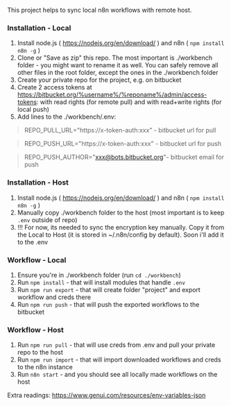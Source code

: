 This project helps to sync local n8n workflows with remote host.


### Installation - Local

1. Install node.js ( https://nodejs.org/en/download/ ) and n8n ( `npm install n8n -g` )
2. Clone or "Save as zip" this repo. The most important is ./workbench folder - you might want to rename it as well. You can safely remove all other files in the root folder, except the ones in the ./workbench folder
3. Create your private repo for the project, e.g. on bitbucket 
4. Create 2 access tokens at https://bitbucket.org/%username%/%reponame%/admin/access-tokens: with read rights (for remote pull) and with read+write rights (for local push) 
5. Add lines to the ./workbench/.env: 
> REPO_PULL_URL="https://x-token-auth:xxx" - bitbucket url for pull

> REPO_PUSH_URL="https://x-token-auth:xxx" - bitbucket url for push

> REPO_PUSH_AUTHOR="xxx@bots.bitbucket.org"- bitbucket email for push


### Installation - Host
1. Install node.js ( https://nodejs.org/en/download/ ) and n8n ( `npm install n8n -g` )
2. Manually copy ./workbench folder to the host (most important is to keep `.env` outside of repo)
3. !!! For now, its needed to sync the encryption key manually. Copy it from the Local to Host (it is stored in ~/.n8n/config by default). Soon i'll add it to the .env 

### Workflow - Local
1. Ensure you're in ./workbench folder (run `cd ./workbench`)
2. Run `npm install` - that will install modules that handle `.env`
3. Run `npm run export` - that will create folder "project" and export workflow and creds there
4. Run `npm run push` - that will push the exported workflows to the bitbucket

### Workflow - Host
1. Run `npm run pull` - that will use creds from .env and pull your private repo to the host
2. Run `npm run import` - that will import downloaded workflows and creds to the n8n instance
3. Run `n8n start` - and you should see all locally made workflows on the host  

Extra readings: 
https://www.genui.com/resources/env-variables-json 